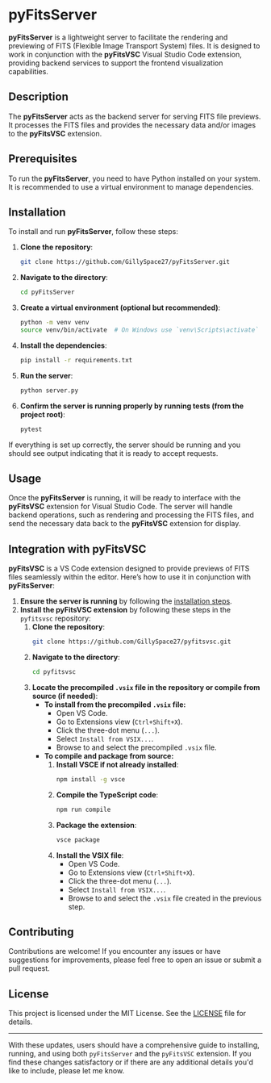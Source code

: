 # pyFitsServer

**pyFitsServer** is a lightweight server to facilitate the rendering and previewing of FITS (Flexible Image Transport System) files. It is designed to work in conjunction with the **pyFitsVSC** Visual Studio Code extension, providing backend services to support the frontend visualization capabilities.

## Description

The **pyFitsServer** acts as the backend server for serving FITS file previews. It processes the FITS files and provides the necessary data and/or images to the **pyFitsVSC** extension.

## Prerequisites

To run the **pyFitsServer**, you need to have Python installed on your system. It is recommended to use a virtual environment to manage dependencies.

## Installation

To install and run **pyFitsServer**, follow these steps:

1. **Clone the repository**:
    ```bash
    git clone https://github.com/GillySpace27/pyFitsServer.git
    ```

2. **Navigate to the directory**:
    ```bash
    cd pyFitsServer
    ```

3. **Create a virtual environment (optional but recommended)**:
    ```bash
    python -m venv venv
    source venv/bin/activate  # On Windows use `venv\Scripts\activate`
    ```

4. **Install the dependencies**:
    ```bash
    pip install -r requirements.txt
    ```

5. **Run the server**:
    ```bash
    python server.py
    ```

6. **Confirm the server is running properly by running tests (from the project root)**:
    ```bash
    pytest
    ```

If everything is set up correctly, the server should be running and you should see output indicating that it is ready to accept requests.

## Usage

Once the **pyFitsServer** is running, it will be ready to interface with the **pyFitsVSC** extension for Visual Studio Code. The server will handle backend operations, such as rendering and processing the FITS files, and send the necessary data back to the **pyFitsVSC** extension for display.

## Integration with pyFitsVSC

**pyFitsVSC** is a VS Code extension designed to provide previews of FITS files seamlessly within the editor. Here’s how to use it in conjunction with **pyFitsServer**:

1. **Ensure the server is running** by following the [installation steps](#installation).
2. **Install the pyFitsVSC extension** by following these steps in the `pyfitsvsc` repository:
    1. **Clone the repository**:
        ```bash
        git clone https://github.com/GillySpace27/pyfitsvsc.git
        ```
    2. **Navigate to the directory**:
        ```bash
        cd pyfitsvsc
        ```
    3. **Locate the precompiled `.vsix` file in the repository or compile from source (if needed)**:
        - **To install from the precompiled `.vsix` file:**
            - Open VS Code.
            - Go to Extensions view (`Ctrl+Shift+X`).
            - Click the three-dot menu (`...`).
            - Select `Install from VSIX...`.
            - Browse to and select the precompiled `.vsix` file.
        - **To compile and package from source:**
            1. **Install VSCE if not already installed**:
                ```bash
                npm install -g vsce
                ```
            2. **Compile the TypeScript code**:
                ```bash
                npm run compile
                ```
            3. **Package the extension**:
                ```bash
                vsce package
                ```
            4. **Install the VSIX file**:
                - Open VS Code.
                - Go to Extensions view (`Ctrl+Shift+X`).
                - Click the three-dot menu (`...`).
                - Select `Install from VSIX...`.
                - Browse to and select the `.vsix` file created in the previous step.

## Contributing

Contributions are welcome! If you encounter any issues or have suggestions for improvements, please feel free to open an issue or submit a pull request.

## License

This project is licensed under the MIT License. See the [LICENSE](LICENSE) file for details.

---

With these updates, users should have a comprehensive guide to installing, running, and using both `pyFitsServer` and the `pyFitsVSC` extension. If you find these changes satisfactory or if there are any additional details you'd like to include, please let me know.

